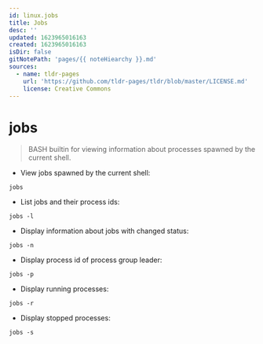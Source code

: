 ```yaml
---
id: linux.jobs
title: Jobs
desc: ''
updated: 1623965016163
created: 1623965016163
isDir: false
gitNotePath: 'pages/{{ noteHiearchy }}.md'
sources:
  - name: tldr-pages
    url: 'https://github.com/tldr-pages/tldr/blob/master/LICENSE.md'
    license: Creative Commons
---
```

# jobs

> BASH builtin for viewing information about processes spawned by the current shell.

- View jobs spawned by the current shell:

`jobs`

- List jobs and their process ids:

`jobs -l`

- Display information about jobs with changed status:

`jobs -n`

- Display process id of process group leader:

`jobs -p`

- Display running processes:

`jobs -r`

- Display stopped processes:

`jobs -s`

